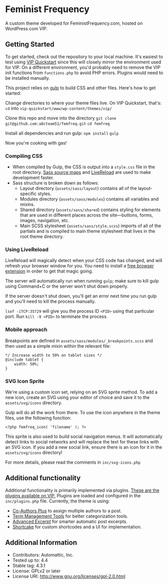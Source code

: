 # Feminist Frequency

A custom theme developed for FeministFrequency.com, hosted on WordPress.com VIP.

## Getting Started

To get started, check out the repository to your local machine. It's easiest to test using [VIP Quickstart](https://vip.wordpress.com/documentation/quickstart/) since this will closely mirror the environment used for VIP. On a different environment, you'd probably need to remove the VIP init functions from `functions.php` to avoid PHP errors. Plugins would need to be installed manually.

This project relies on [gulp](http://gulpjs.com/) to build CSS and other files. Here's how to get started:

Change directories to where your theme files live. On VIP Quickstart, that's:
`cd` into `vip-quickstart/www/wp-content/themes/vip/`

Clone this repo and move into the directory
`git clone git@github.com:a8cteam51/femfreq.git`
`cd femfreq`

Install all dependencies and run gulp:
`npm install`
`gulp`

Now you're cooking with gas!

### Compiling CSS

- When compiled by Gulp, the CSS is output into a `style.css` file in the root directory. [Sass source maps](http://thesassway.com/intermediate/using-source-maps-with-sass) and [LiveReload](http://livereload.com/) are used to make development faster.
- Sass structure is broken down as follows:
	- Layout directory (`assets/sass/layout`) contains all of the layout-specific styles.
	- Modules directory (`assets/sass/modules`) contains all variables and mixins.
	- Shared directory (`assets/sass/shared`) contains styling for elements that are used in different places across the site—buttons, forms, images, navigation, etc.
	- Main SCSS stylesheet (`assets/sass/style.scss`) imports of all of the partials and is compiled to main theme stylesheet that lives in the root theme directory.

### Using LiveReload

LiveReload will magically detect when your CSS code has changed, and will refresh your browser window for you. You need to install a [free browser extension](http://livereload.com/extensions/) in order to get that magic going.

The server will automatically run when running `gulp`; make sure to kill gulp using Command+C or the server won't shut down properly.

If the server doesn't shut down, you'll get an error next time you run gulp and you'll need to kill the process manually.

`lsof -iTCP:35729` will give you the process ID `<PID>` using that particular port.
Run `kill -9 <PID>` to terminate the process.

### Mobile approach

Breakpoints are defined in `assets/sass/modules/_breakpoints.scss` and then used as a simple mixin within the relevant file:

```
*/ Increase width to 50% on tablet sizes */
@include tablet {
	width: 50%;
}
```

### SVG Icon Sprite

We're using a custom icon set, relying on an SVG sprite method. To add a new icon, create an SVG using your editor of choice and save it to the `assets/svg/icons` directory.

Gulp will do all the work from there. To use the icon anywhere in the theme files, use the following function:

`<?php femfreq_icon( 'filename' ); ?>`

This sprite is also used to build social navigation menus. It will automatically detect links to social networks and will replace the text for these links with an SVG icon. If you add a new social link, ensure there is an icon for it in the `assets/svg/icons` directory!

For more details, please read the comments in `inc/svg-icons.php`

## Additional functionality

Additional functionality is primarily implemented via plugins. [These are the plugins available on VIP.](https://vip.wordpress.com/plugins/)
Plugins are loaded and configured in the `inc/plugins.php` file. Currently, the theme is using:

* [Co-Authors Plus](https://vip.wordpress.com/plugins/co-authors-plus/) to assign multiple authors to a post.
* [Term Management Tools](https://vip.wordpress.com/plugins/term-management-tools/) for better categorization tools.
* [Advanced Excerpt](https://vip.wordpress.com/plugins/advanced-excerpt/) for smarter automatic post excerpts.
* [Shortcake](https://vip.wordpress.com/plugins/shortcake/) for custom shortcodes and a UI for implementation.

## Additional Information

* Contributors: Automattic, Inc.
* Tested up to: 4.4
* Stable tag: 4.3.1
* License: GPLv2 or later
* License URI: http://www.gnu.org/licenses/gpl-2.0.html
